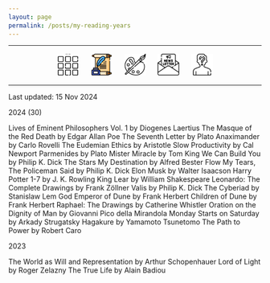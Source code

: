 ```yaml
---
layout: page
permalink: /posts/my-reading-years
---
```

<center>
<hr width="100%" size="3">
<div class="container">
        <a href="https://ellisjalia.com"><img src="/assets/icons/menu-bw.png" style="width:43px;height:43px;justify-content:center;display:inline-block;border:1px;margin: 0px 8px;padding:2px;"/></a>
        <a href="https://ellisjalia.com/posts"><img src="/assets/icons/quill.png" style="width:43px;height:43px;justify-content:center;display:inline-block;border:1px;margin: 0px 8px;padding:2px;"/></a>
        <a href="https://ellisjalia.com/art"><img src="/assets/icons/paint-palette-bw.png" style="width:43px;height:43px;justify-content:center;display:inline-block;border:1px;margin: 0px 8px;padding:2px;"/></a>
        <a href="https://ellisjalia.com/newsletter"><img src="/assets/icons/newsletter-bw.png" style="width:443px2px;height:43px;justify-content:center;display:inline-block;border:1px;margin: 0px 8px;padding:2px;"/></a>
        <a href="https://ellisjalia.com/about"><img src="/assets/icons/unknown-bw.png" style="width:43px;height:43px;justify-content:center;display:inline-block;border:1px;margin: 0px 8px;padding:2px;"/></a>
 </div>
  <hr width="100%" size="3">
  </center>

Last updated: 15 Nov 2024

2024 (30)

Lives of Eminent Philosophers Vol. 1 by Diogenes Laertius 
The Masque of the Red Death by Edgar Allan Poe 
The Seventh Letter by Plato 
Anaximander by Carlo Rovelli 
The Eudemian Ethics by Aristotle 
Slow Productivity by Cal Newport 
Parmenides by Plato 
Mister Miracle by Tom King 
We Can Build You by Philip K. Dick
The Stars My Destination by Alfred Bester
Flow My Tears, The Policeman Said by Philip K. Dick
Elon Musk by Walter Isaacson
Harry Potter 1-7 by J. K. Rowling 
King Lear by William Shakespeare
Leonardo: The Complete Drawings by Frank Zöllner 
Valis by Philip K. Dick
The Cyberiad by Stanislaw Lem
God Emperor of Dune by Frank Herbert 
Children of Dune by Frank Herbert
Raphael: The Drawings by Catherine Whistler
Oration on the Dignity of Man by Giovanni Pico della Mirandola
Monday Starts on Saturday by Arkady Strugatsky 
Hagakure by Yamamoto Tsunetomo
The Path to Power by Robert Caro 

2023

The World as Will and Representation by Arthur Schopenhauer
Lord of Light by Roger Zelazny
The True Life by Alain Badiou